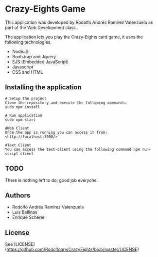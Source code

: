 # Crazy-Eights Game

This application was developed by Rodolfo Andrés Ramírez Valenzuela
as part of the Web Development class.

The application lets you play the Crazy-Eights card game, it uses the following technologies.

+ NodeJS
+ Bootstrap and Jquery
+ EJS (Embedded JavaScript)
+ Javascript
+ CSS and HTML

## Installing the application
    # Setup the project
    Clone the repository and execute the following commands:
    sudo npm install

    # Run application
    sudo npm start

    #Web Client
    Once the app is running you can access it from: <http://localhost:3000/>

    #Text Client
    You can access the text-client using the following command npm run-script client

## TODO
There is nothing left to do, good job everyone.

## Authors

- Rodolfo Andrés Ramírez Valenzuela
- Luis Ballinas
- Enrique Scherer

## License

See [LICENSE] (https://github.com/Rodolfoarv/CrazyEights/blob/master/LICENSE)
